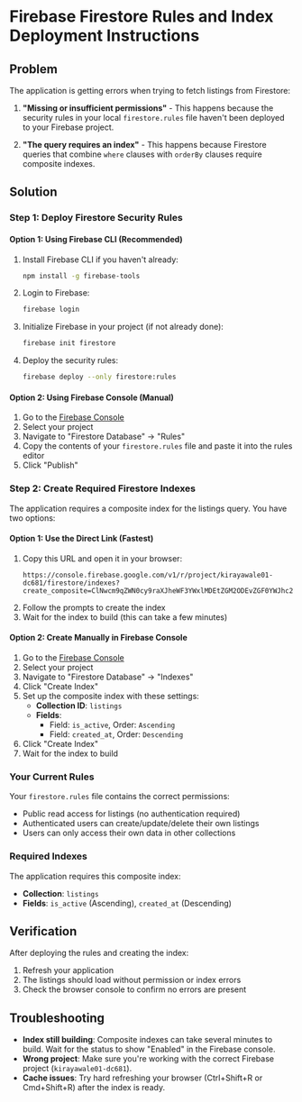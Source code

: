 # Firebase Firestore Rules and Index Deployment Instructions

## Problem
The application is getting errors when trying to fetch listings from Firestore:

1. **"Missing or insufficient permissions"** - This happens because the security rules in your local `firestore.rules` file haven't been deployed to your Firebase project.

2. **"The query requires an index"** - This happens because Firestore queries that combine `where` clauses with `orderBy` clauses require composite indexes.

## Solution

### Step 1: Deploy Firestore Security Rules

#### Option 1: Using Firebase CLI (Recommended)
1. Install Firebase CLI if you haven't already:
   ```bash
   npm install -g firebase-tools
   ```

2. Login to Firebase:
   ```bash
   firebase login
   ```

3. Initialize Firebase in your project (if not already done):
   ```bash
   firebase init firestore
   ```

4. Deploy the security rules:
   ```bash
   firebase deploy --only firestore:rules
   ```

#### Option 2: Using Firebase Console (Manual)
1. Go to the [Firebase Console](https://console.firebase.google.com/)
2. Select your project
3. Navigate to "Firestore Database" → "Rules"
4. Copy the contents of your `firestore.rules` file and paste it into the rules editor
5. Click "Publish"

### Step 2: Create Required Firestore Indexes

The application requires a composite index for the listings query. You have two options:

#### Option 1: Use the Direct Link (Fastest)
1. Copy this URL and open it in your browser:
   ```
   https://console.firebase.google.com/v1/r/project/kirayawale01-dc681/firestore/indexes?create_composite=ClNwcm9qZWN0cy9raXJheWF3YWxlMDEtZGM2ODEvZGF0YWJhc2VzLyhkZWZhdWx0KS9jb2xsZWN0aW9uR3JvdXBzL2xpc3RpbmdzL2luZGV4ZXMvXxABGg0KCWlzX2FjdGl2ZRABGg4KCmNyZWF0ZWRfYXQQAhoMCghfX25hbWVfXxAC
   ```
2. Follow the prompts to create the index
3. Wait for the index to build (this can take a few minutes)

#### Option 2: Create Manually in Firebase Console
1. Go to the [Firebase Console](https://console.firebase.google.com/)
2. Select your project
3. Navigate to "Firestore Database" → "Indexes"
4. Click "Create Index"
5. Set up the composite index with these settings:
   - **Collection ID**: `listings`
   - **Fields**:
     - Field: `is_active`, Order: `Ascending`
     - Field: `created_at`, Order: `Descending`
6. Click "Create Index"
7. Wait for the index to build

### Your Current Rules
Your `firestore.rules` file contains the correct permissions:
- Public read access for listings (no authentication required)
- Authenticated users can create/update/delete their own listings
- Users can only access their own data in other collections

### Required Indexes
The application requires this composite index:
- **Collection**: `listings`
- **Fields**: `is_active` (Ascending), `created_at` (Descending)

## Verification
After deploying the rules and creating the index:
1. Refresh your application
2. The listings should load without permission or index errors
3. Check the browser console to confirm no errors are present

## Troubleshooting
- **Index still building**: Composite indexes can take several minutes to build. Wait for the status to show "Enabled" in the Firebase console.
- **Wrong project**: Make sure you're working with the correct Firebase project (`kirayawale01-dc681`).
- **Cache issues**: Try hard refreshing your browser (Ctrl+Shift+R or Cmd+Shift+R) after the index is ready.